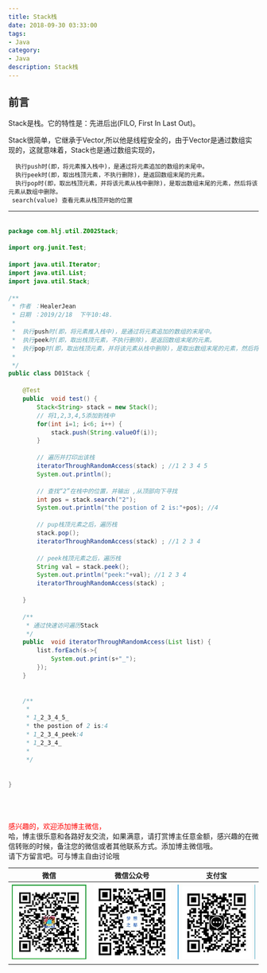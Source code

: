 ```yaml
---
title: Stack栈
date: 2018-09-30 03:33:00
tags: 
- Java
category: 
- Java
description: Stack栈
---
```

<!-- image url 
https://raw.githubusercontent.com/HealerJean/HealerJean.github.io/master/blogImages
　　首行缩进
<font color="red">  </font>

<font  color="red" size="4">   </font>


<font size="4">   </font>
-->

## 前言

Stack是栈。它的特性是：先进后出(FILO, First In Last Out)。<br/>


Stack很简单，它继承于Vector,所以他是线程安全的，由于Vector是通过数组实现的，这就意味着，Stack也是通过数组实现的，<br/>



```
  执行push时(即，将元素推入栈中)，是通过将元素追加的数组的末尾中。
  执行peek时(即，取出栈顶元素，不执行删除)，是返回数组末尾的元素。
  执行pop时(即，取出栈顶元素，并将该元素从栈中删除)，是取出数组末尾的元素，然后将该元素从数组中删除。
 search(value) 查看元素从栈顶开始的位置

```


---


```Java

package com.hlj.util.Z002Stack;

import org.junit.Test;

import java.util.Iterator;
import java.util.List;
import java.util.Stack;

/**
 * 作者 ：HealerJean
 * 日期 ：2019/2/18  下午10:48.
 *
 *  执行push时(即，将元素推入栈中)，是通过将元素追加的数组的末尾中。
 *  执行peek时(即，取出栈顶元素，不执行删除)，是返回数组末尾的元素。
 *  执行pop时(即，取出栈顶元素，并将该元素从栈中删除)，是取出数组末尾的元素，然后将该元素从数组中删除。
 *
 */
public class D01Stack {

    @Test
    public  void test() {
        Stack<String> stack = new Stack();
        // 将1,2,3,4,5添加到栈中
        for(int i=1; i<6; i++) {
            stack.push(String.valueOf(i));
        }

        // 遍历并打印出该栈
        iteratorThroughRandomAccess(stack) ; //1 2 3 4 5
        System.out.println();

        // 查找“2”在栈中的位置，并输出 ,从顶部向下寻找
        int pos = stack.search("2");
        System.out.println("the postion of 2 is:"+pos); //4

        // pup栈顶元素之后，遍历栈
        stack.pop();
        iteratorThroughRandomAccess(stack) ; //1 2 3 4

        // peek栈顶元素之后，遍历栈
        String val = stack.peek();
        System.out.println("peek:"+val); //1 2 3 4
        iteratorThroughRandomAccess(stack) ;

    }

    /**
     * 通过快速访问遍历Stack
     */
    public  void iteratorThroughRandomAccess(List list) {
        list.forEach(s->{
            System.out.print(s+"_");
        });
    }


    /**
     *
     * 1_2_3_4_5_
     * the postion of 2 is:4
     * 1_2_3_4_peek:4
     * 1_2_3_4_
     * 
     */


}


```



<br/><br/><br/>
<font color="red"> 感兴趣的，欢迎添加博主微信， </font><br/>
哈，博主很乐意和各路好友交流，如果满意，请打赏博主任意金额，感兴趣的在微信转账的时候，备注您的微信或者其他联系方式。添加博主微信哦。
<br/>
请下方留言吧。可与博主自由讨论哦

|微信 | 微信公众号|支付宝|
|:-------:|:-------:|:------:|
| ![微信](https://raw.githubusercontent.com/HealerJean/HealerJean.github.io/master/assets/img/tctip/weixin.jpg)|![微信公众号](https://raw.githubusercontent.com/HealerJean/HealerJean.github.io/master/assets/img/my/qrcode_for_gh_a23c07a2da9e_258.jpg)|![支付宝](https://raw.githubusercontent.com/HealerJean/HealerJean.github.io/master/assets/img/tctip/alpay.jpg) |




<!-- Gitalk 评论 start  -->

<link rel="stylesheet" href="https://unpkg.com/gitalk/dist/gitalk.css">
<script src="https://unpkg.com/gitalk@latest/dist/gitalk.min.js"></script> 
<div id="gitalk-container"></div>    
 <script type="text/javascript">
    var gitalk = new Gitalk({
		clientID: `1d164cd85549874d0e3a`,
		clientSecret: `527c3d223d1e6608953e835b547061037d140355`,
		repo: `HealerJean.github.io`,
		owner: 'HealerJean',
		admin: ['HealerJean'],
		id: 'uKsGEoxOMcXUfZkY',
    });
    gitalk.render('gitalk-container');
</script> 

<!-- Gitalk end -->

